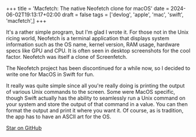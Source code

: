 +++
title = 'Macfetch: The native Neofetch clone for macOS'
date = 2024-06-02T19:13:17+02:00
draft = false
tags = ['devlog', 'apple', 'mac', 'swift', 'macfetch',]
+++

It's a rather simple program, but I'm glad I wrote it. For those not in the Unix ricing world, Neofetch is a terminal application that displays system information such as the OS name, kernel version, RAM usage, hardware specs like GPU and CPU. It is often seen in desktop screenshots for the cool factor. Neofetch was itself a clone of Screenfetch.

The Neofetch project has been discontinued for a while now, so I decided to write one for MacOS in Swift for fun.

It really was quite simple since all you're really doing is printing the output of various Unix commands to the screen. Some were MacOS specific, though Swift actually has the ability to seamlessly run a Unix command on your system and store the output of that command in a value. You can then format the output and print it where you want it.
Of course, as is tradition, the app has to have an ASCII art for the OS.

[Star on GitHub](https://github.com/neetware/macfetch)
